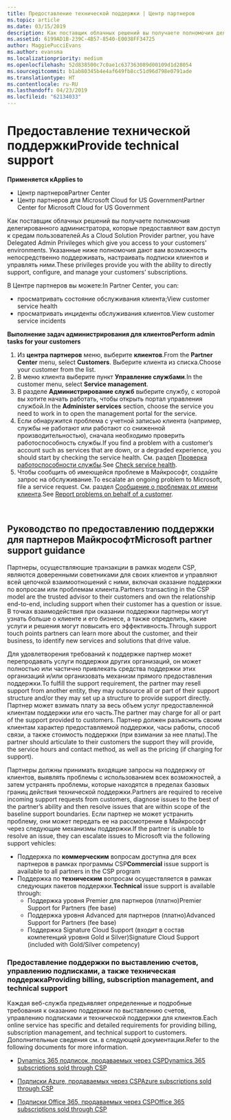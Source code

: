 ```yaml
---
title: Предоставление технической поддержки | Центр партнеров
ms.topic: article
ms.date: 03/15/2019
description: Как поставщик облачных решений вы получаете полномочия делегированного администратора, которые предоставляют вам доступ к средам пользователей.
ms.assetid: 6199AD1B-239C-4B57-8540-E0038FF34725
author: MaggiePucciEvans
ms.author: evansma
ms.localizationpriority: medium
ms.openlocfilehash: 52d838500c7c0ae1c637363089d00109d1d28054
ms.sourcegitcommit: b1ab80345b4e4af649fb8cc51d96d798e0791ade
ms.translationtype: HT
ms.contentlocale: ru-RU
ms.lasthandoff: 04/23/2019
ms.locfileid: "62134033"
---
```

# <a name="provide-technical-support"></a><span data-ttu-id="0f0ff-103">Предоставление технической поддержки</span><span class="sxs-lookup"><span data-stu-id="0f0ff-103">Provide technical support</span></span>

<span data-ttu-id="0f0ff-104">**Применяется к**</span><span class="sxs-lookup"><span data-stu-id="0f0ff-104">**Applies to**</span></span>

-  <span data-ttu-id="0f0ff-105">Центр партнеров</span><span class="sxs-lookup"><span data-stu-id="0f0ff-105">Partner Center</span></span>
-  <span data-ttu-id="0f0ff-106">Центр партнеров для Microsoft Cloud for US Government</span><span class="sxs-lookup"><span data-stu-id="0f0ff-106">Partner Center for Microsoft Cloud for US Government</span></span>


<span data-ttu-id="0f0ff-107">Как поставщик облачных решений вы получаете полномочия делегированного администратора, которые предоставляют вам доступ к средам пользователей.</span><span class="sxs-lookup"><span data-stu-id="0f0ff-107">As a Cloud Solution Provider partner, you have Delegated Admin Privileges which give you access to your customers' environments.</span></span> <span data-ttu-id="0f0ff-108">Указанные ниже полномочия дают вам возможность непосредственно поддерживать, настраивать подписки клиентов и управлять ними.</span><span class="sxs-lookup"><span data-stu-id="0f0ff-108">These privileges provide you with the ability to directly support, configure, and manage your customers’ subscriptions.</span></span>

<span data-ttu-id="0f0ff-109">В Центре партнеров вы можете:</span><span class="sxs-lookup"><span data-stu-id="0f0ff-109">In Partner Center, you can:</span></span>

-   <span data-ttu-id="0f0ff-110">просматривать состояние обслуживания клиента;</span><span class="sxs-lookup"><span data-stu-id="0f0ff-110">View customer service health</span></span>
-   <span data-ttu-id="0f0ff-111">просматривать инциденты обслуживания клиентов.</span><span class="sxs-lookup"><span data-stu-id="0f0ff-111">View customer service incidents</span></span>

<span data-ttu-id="0f0ff-112">**Выполнение задач администрирования для клиентов**</span><span class="sxs-lookup"><span data-stu-id="0f0ff-112">**Perform admin tasks for your customers**</span></span>

1.  <span data-ttu-id="0f0ff-113">Из **центра партнеров** меню, выберите **клиентов**.</span><span class="sxs-lookup"><span data-stu-id="0f0ff-113">From the **Partner Center** menu, select **Customers**.</span></span> <span data-ttu-id="0f0ff-114">Выберите клиента из списка.</span><span class="sxs-lookup"><span data-stu-id="0f0ff-114">Choose your customer from the list.</span></span>
2.  <span data-ttu-id="0f0ff-115">В меню клиента выберите пункт **Управление службами**.</span><span class="sxs-lookup"><span data-stu-id="0f0ff-115">In the customer menu, select **Service management**.</span></span>
3.  <span data-ttu-id="0f0ff-116">В разделе **Администрирование служб** выберите службу, с которой вы хотите начать работать, чтобы открыть портал управления службой.</span><span class="sxs-lookup"><span data-stu-id="0f0ff-116">In the **Administer services** section, choose the service you need to work in to open the management portal for the service.</span></span>
4.  <span data-ttu-id="0f0ff-117">Если обнаружится проблема с учетной записью клиента (например, службы не работают или работают со сниженной производительностью), сначала необходимо проверить работоспособность службы.</span><span class="sxs-lookup"><span data-stu-id="0f0ff-117">If you find a problem with a customer’s account such as services that are down, or a degraded experience, you should start by checking the service health.</span></span> <span data-ttu-id="0f0ff-118">См. раздел [Проверка работоспособности службы](check-service-health.md).</span><span class="sxs-lookup"><span data-stu-id="0f0ff-118">See [Check service health](check-service-health.md).</span></span>
5.  <span data-ttu-id="0f0ff-119">Чтобы сообщить об имеющейся проблеме в Майкрософт, создайте запрос на обслуживание.</span><span class="sxs-lookup"><span data-stu-id="0f0ff-119">To escalate an ongoing problem to Microsoft, file a service request.</span></span> <span data-ttu-id="0f0ff-120">См. раздел [Сообщение о проблемах от имени клиента](report-problems-on-behalf-of-a-customer.md).</span><span class="sxs-lookup"><span data-stu-id="0f0ff-120">See [Report problems on behalf of a customer](report-problems-on-behalf-of-a-customer.md).</span></span>

 
## <a name="microsoft-partner-support-guidance"></a><span data-ttu-id="0f0ff-121">Руководство по предоставлению поддержки для партнеров Майкрософт</span><span class="sxs-lookup"><span data-stu-id="0f0ff-121">Microsoft partner support guidance</span></span>

<span data-ttu-id="0f0ff-122">Партнеры, осуществляющие транзакции в рамках модели CSP, являются доверенными советниками для своих клиентов и управляют всей цепочкой взаимоотношений с ними, включая оказание поддержки по вопросам или проблемам клиента.</span><span class="sxs-lookup"><span data-stu-id="0f0ff-122">Partners transacting in the CSP model are the trusted advisor to their customers and own the relationship end-to-end, including support when their customer has a question or issue.</span></span> <span data-ttu-id="0f0ff-123">В точках взаимодействия при оказании поддержки партнеры могут узнать больше о клиенте и его бизнесе, а также определить, какие услуги и решения могут повысить его эффективность.</span><span class="sxs-lookup"><span data-stu-id="0f0ff-123">Through support touch points partners can learn more about the customer, and their business, to identify new services and solutions that drive value.</span></span>

<span data-ttu-id="0f0ff-124">Для удовлетворения требований к поддержке партнер может перепродавать услуги поддержки других организаций, он может полностью или частично привлекать средства поддержки этих организаций и/или организовать механизм прямого предоставления поддержки.</span><span class="sxs-lookup"><span data-stu-id="0f0ff-124">To fulfill the support requirement, the partner may resell support from another entity, they may outsource all or part of their support structure and/or they may set up a structure to provide support directly.</span></span>  <span data-ttu-id="0f0ff-125">Партнер может взимать плату за весь объем услуг предоставленной клиентам поддержки или его часть.</span><span class="sxs-lookup"><span data-stu-id="0f0ff-125">The partner may charge for all or part of the support provided to customers.</span></span> <span data-ttu-id="0f0ff-126">Партнер должен разъяснить своим клиентам характер предоставляемой поддержки, часы работы, способ связи, а также стоимость поддержки (при взимании за нее платы).</span><span class="sxs-lookup"><span data-stu-id="0f0ff-126">The partner should articulate to their customers the support they will provide, the service hours and contact method, as well as the pricing (if charging for support).</span></span> 

<span data-ttu-id="0f0ff-127">Партнеры должны принимать входящие запросы на поддержку от клиентов, выявлять проблемы с использованием всех возможностей, а затем устранять проблемы, которые находятся в пределах базовых границ действия технической поддержки.</span><span class="sxs-lookup"><span data-stu-id="0f0ff-127">Partners are required to receive incoming support requests from customers, diagnose issues to the best of the partner’s ability and then resolve issues that are within scope of the baseline support boundaries.</span></span> <span data-ttu-id="0f0ff-128">Если партнер не может устранить проблему, они может передать ее на рассмотрение в Майкрософт через следующие механизмы поддержки.</span><span class="sxs-lookup"><span data-stu-id="0f0ff-128">If the partner is unable to resolve an issue, they can escalate issues to Microsoft via the following support vehicles:</span></span>

- <span data-ttu-id="0f0ff-129">Поддержка по **коммерческим** вопросам доступна для всех партнеров в рамках программы CSP</span><span class="sxs-lookup"><span data-stu-id="0f0ff-129">**Commercial** issue support is available to all partners in the CSP program</span></span>
-   <span data-ttu-id="0f0ff-130">Поддержка по **техническим** вопросам осуществляется в рамках следующих пакетов поддержки.</span><span class="sxs-lookup"><span data-stu-id="0f0ff-130">**Technical** issue support is available through:</span></span>
    -   <span data-ttu-id="0f0ff-131">Поддержка уровня Premier для партнеров (платно)</span><span class="sxs-lookup"><span data-stu-id="0f0ff-131">Premier Support for Partners (fee base)</span></span>
    -   <span data-ttu-id="0f0ff-132">Поддержка уровня Advanced для партнеров (платно)</span><span class="sxs-lookup"><span data-stu-id="0f0ff-132">Advanced Support for Partners (fee base)</span></span>
    -   <span data-ttu-id="0f0ff-133">Поддержка Signature Cloud Support (входит в состав компетенций уровня Gold и Silver)</span><span class="sxs-lookup"><span data-stu-id="0f0ff-133">Signature Cloud Support (included with Gold/Silver competency)</span></span>

### <a name="providing-billing-subscription-management-and-technical-support"></a><span data-ttu-id="0f0ff-134">Предоставление поддержки по выставлению счетов, управлению подписками, а также техническая поддержка</span><span class="sxs-lookup"><span data-stu-id="0f0ff-134">Providing billing, subscription management, and technical support</span></span> 

<span data-ttu-id="0f0ff-135">Каждая веб-служба предъявляет определенные и подробные требования к оказанию поддержки по выставлению счетов, управлению подписками и технической поддержки для клиентов.</span><span class="sxs-lookup"><span data-stu-id="0f0ff-135">Each online service has specific and detailed requirements for providing billing, subscription management, and technical support to customers.</span></span> <span data-ttu-id="0f0ff-136">Дополнительные сведения см. в следующей документации.</span><span class="sxs-lookup"><span data-stu-id="0f0ff-136">Refer to the following documents for more information.</span></span>

-   [<span data-ttu-id="0f0ff-137">Dynamics 365 подписок, продаваемых через CSP</span><span class="sxs-lookup"><span data-stu-id="0f0ff-137">Dynamics 365 subscriptions sold through CSP</span></span>](https://www.microsoftpartnercommunity.com/t5/CSP/Microsoft-Partner-Support-Guidance/m-p/5262#M30)

-   [<span data-ttu-id="0f0ff-138">Подписки Azure, продаваемых через CSP</span><span class="sxs-lookup"><span data-stu-id="0f0ff-138">Azure subscriptions sold through CSP</span></span>](https://www.microsoftpartnercommunity.com/t5/CSP/Microsoft-Partner-Support-Guidance/m-p/5263#M31)

-   [<span data-ttu-id="0f0ff-139">Подписки Office 365, продаваемых через CSP</span><span class="sxs-lookup"><span data-stu-id="0f0ff-139">Office 365 subscriptions sold through CSP</span></span>](https://www.microsoftpartnercommunity.com/t5/CSP/Microsoft-Partner-Support-Guidance/m-p/5264#M32)
 



